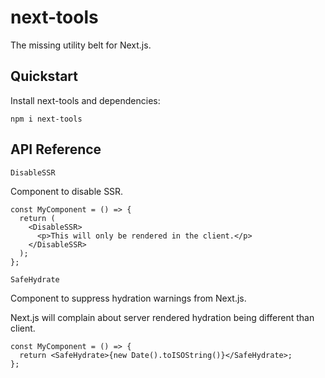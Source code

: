 # next-tools

The missing utility belt for Next.js.

## Quickstart

Install next-tools and dependencies:

```
npm i next-tools
```

## API Reference

`DisableSSR`

Component to disable SSR.

```tsx
const MyComponent = () => {
  return (
    <DisableSSR>
      <p>This will only be rendered in the client.</p>
    </DisableSSR>
  );
};
```

`SafeHydrate`

Component to suppress hydration warnings from Next.js.

Next.js will complain about server rendered hydration being different than client.

```tsx
const MyComponent = () => {
  return <SafeHydrate>{new Date().toISOString()}</SafeHydrate>;
};
```
